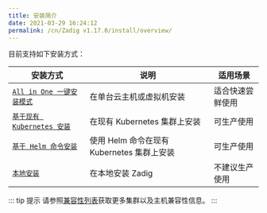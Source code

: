```yaml
---
title: 安装简介
date: 2021-03-29 16:24:12
permalink: /cn/Zadig v1.17.0/install/overview/
---
```


目前支持如下安装方式：

| 安装方式 | 说明 | 适用场景 |
|-------- | ---- |--------|
| [`All in One 一键安装模式`](/cn/Zadig%20v1.17.0/install/all-in-one/) | 在单台云主机或虚拟机安装 | 适合快速尝鲜使用 |
| [`基于现有 Kubernetes 安装`](/cn/Zadig%20v1.17.0/install/install-on-k8s/) | 在现有 Kubernetes 集群上安装 | 可生产使用 |
| [`基于 Helm 命令安装`](/cn/Zadig%20v1.17.0/install/helm-deploy/) | 使用 Helm 命令在现有 Kubernetes 集群上安装  | 可生产使用 |
| [`本地安装`](/cn/Zadig%20v1.17.0/install/install-on-local-k8s/) | 在本地安装 Zadig  | 不建议生产使用 |

::: tip 提示
请参照[兼容性列表](/cn/Zadig%20v1.17.0/pages/compatibility)获取更多集群以及主机兼容性信息。
:::
